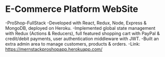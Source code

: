 # E-Commerce Platform WebSite
 -ProShop-FullStack
 -Developed with React, Redux, Node, Express & MongoDB, deployed on Heroku.
 -Implemented global state management with Redux (Actions & Reducers), full featured shopping cart
with PayPal & credit/debit payments, user authentication middleware with JWT.
 -Built an extra admin area to manage customers, products & orders.
 -Link: https://mernstackproshopapp.herokuapp.com/

